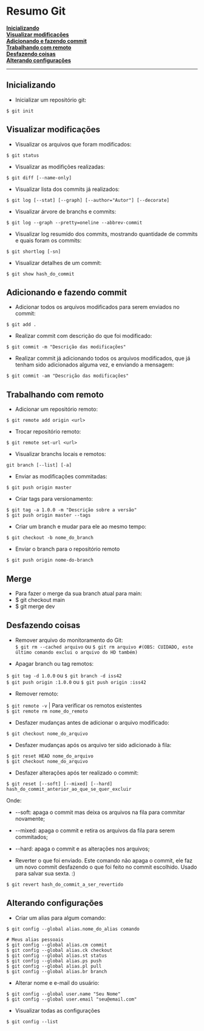 # Resumo Git

**[Inicializando](#inicializando)**  
**[Visualizar modificações](#visualizar-modifica%C3%A7%C3%B5es)**  
**[Adicionando e fazendo commit](#adicionando-e-fazendo-commit)**  
**[Trabalhando com remoto](#trabalhando-com-remoto)**  
**[Desfazendo coisas](#desfazendo-coisas)**  
**[Alterando configurações](#alterando-configura%C3%A7%C3%B5es)**  

---

## Inicializando

- Inicializar um repositório git:

```$ git init```

## Visualizar modificações

- Visualizar os arquivos que foram modificados:

```$ git status```

- Visualizar as modifições realizadas:

```$ git diff [--name-only]```

- Visualizar lista dos commits já realizados:

```$ git log [--stat] [--graph] [--author="Autor"] [--decorate]```

- Visualizar árvore de branchs e commits:

```$ git log --graph --pretty=oneline --abbrev-commit```

- Visualizar log resumido dos commits, mostrando quantidade de commits e quais foram os commits:

```$ git shortlog [-sn]```

- Visualizar detalhes de um commit:

```$ git show hash_do_commit```

## Adicionando e fazendo commit

- Adicionar todos os arquivos modificados para serem enviados no commit:

```$ git add .```

- Realizar commit com descrição do que foi modificado:

```$ git commit -m "Descrição das modificações"```

- Realizar commit já adicionando todos os arquivos modificados, que já tenham sido adicionados alguma vez, e enviando a mensagem:

```$ git commit -am "Descrição das modificações"```

## Trabalhando com remoto

- Adicionar um repositório remoto:

```$ git remote add origin <url>```

- Trocar repositório remoto:

```$ git remote set-url <url>```

- Visualizar branchs locais e remotos:  
 
```git branch [--list] [-a]```

- Enviar as modificações commitadas:

```$ git push origin master```

- Criar tags para versionamento:

```$ git tag -a 1.0.0 -m "Descrição sobre a versão"```  
```$ git push origin master --tags```

- Criar um branch e mudar para ele ao mesmo tempo:

```$ git checkout -b nome_do_branch```

- Enviar o branch para o repositório remoto

```$ git push origin nome-do-branch```

## Merge

- Para fazer o merge da sua branch atual para main:
- $ git checkout main
- $ git merge dev

## Desfazendo coisas

- Remover arquivo do monitoramento do Git:  
```$ git rm --cached arquivo``` ou ```$ git rm arquivo #(OBS: CUIDADO, este último comando exclui o arquivo do HD também)```

- Apagar branch ou tag remotos:

```$ git tag -d 1.0.0``` ou ```$ git branch -d iss42```   
```$ git push origin :1.0.0``` ou ```$ git push origin :iss42```

- Remover remoto:

```$ git remote -v``` | Para verificar os remotos existentes  
```$ git remote rm nome_do_remoto```

- Desfazer mudanças antes de adicionar o arquivo modificado:

```$ git checkout nome_do_arquivo```

- Desfazer mudanças após os arquivo ter sido adicionado à fila:

```$ git reset HEAD nome_do_arquivo```  
```$ git checkout nome_do_arquivo```

- Desfazer alterações após ter realizado o commit:

```$ git reset [--soft] [--mixed] [--hard] hash_do_commit_anterior_ao_que_se_quer_excluir```

Onde: 
 - --soft: apaga o commit mas deixa os arquivos na fila para commitar novamente; 
 - --mixed: apaga o commit e retira os arquivos da fila para serem commitados;
 - --hard: apaga o commit e as alterações nos arquivos; 

- Reverter o que foi enviado. Este comando não apaga o commit, ele faz um novo commit desfazendo o que foi feito no commit escolhido. Usado para salvar sua sexta. :)

```$ git revert hash_do_commit_a_ser_revertido```

## Alterando configurações

- Criar um alias para algum comando:

```$ git config --global alias.nome_do_alias comando```

```
# Meus alias pessoais
$ git config --global alias.cm commit
$ git config --global alias.ck checkout
$ git config --global alias.st status
$ git config --global alias.ps push
$ git config --global alias.pl pull
$ git config --global alias.br branch
```

- Alterar nome e e-mail do usuário:

```$ git config --global user.name "Seu Nome"```  
```$ git config --global user.email "seu@email.com"```   

- Visualizar todas as configurações

```$ git config --list```
